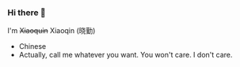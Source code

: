 ### Hi there 👋

I'm ~~Xiaoquin~~ Xiaoqin (晓勤)

<!--
**psykokwak4/psykokwak4** is a ✨ _special_ ✨ repository because its `README.md` (this file) appears on your GitHub profile.

Here are some ideas to get you started:
-->

- Chinese
- Actually, call me whatever you want. You won't care. I don't care.
